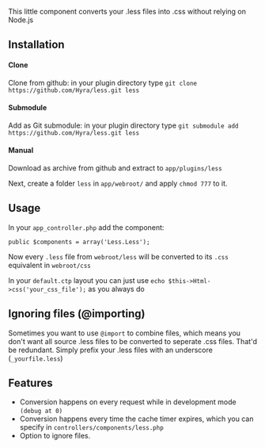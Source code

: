 This little component converts your .less files into .css without relying on Node.js

## Installation

#### Clone
Clone from github: in your plugin directory type `git clone https://github.com/Hyra/less.git less`
#### Submodule
Add as Git submodule: in your plugin directory type `git submodule add https://github.com/Hyra/less.git less`
#### Manual
Download as archive from github and extract to `app/plugins/less`

Next, create a folder `less` in `app/webroot/` and apply `chmod 777` to it.

## Usage
In your `app_controller.php` add the component:

	public $components = array('Less.Less');

Now every `.less` file from `webroot/less` will be converted to its `.css` equivalent in `webroot/css`

In your `default.ctp` layout you can just use `echo $this->Html->css('your_css_file');` as you always do

## Ignoring files (@importing)
Sometimes you want to use `@import` to combine files, which means you don't want all source .less files to be converted to seperate .css files. That'd be redundant. Simply prefix your .less files with an underscore (`_yourfile.less`)

## Features

- Conversion happens on every request while in development mode `(debug at 0)`
- Conversion happens every time the cache timer expires, which you can specify in `controllers/components/less.php`
- Option to ignore files.